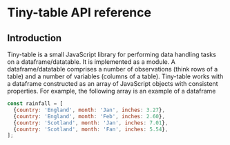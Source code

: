 # Tiny-table API reference
## Introduction
Tiny-table is a small JavaScript library for performing data handling tasks on a dataframe/datatable. It is implemented as a module. A dataframe/datatable comprises a number of observations (think rows of a table) and a number of variables (columns of a table). Tiny-table works with a dataframe constructed as an array of JavaScript objects with consistent properties. For example, the following array is an example of a dataframe 
```javascript
const rainfall = [
  {country: 'England', month: 'Jan', inches: 3.27},
  {country: 'England', month: 'Feb', inches: 2.60},
  {country: 'Scotland', month: 'Jan', inches: 7.01},
  {country: 'Scotland', month: 'Fan', inches: 5.54},
];
```


